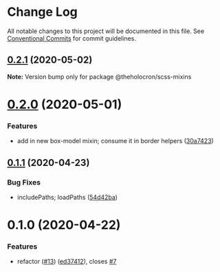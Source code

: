 # Change Log

All notable changes to this project will be documented in this file.
See [Conventional Commits](https://conventionalcommits.org) for commit guidelines.

## [0.2.1](https://github.com/the-holocron/astromech/compare/@theholocron/scss-mixins@0.2.0...@theholocron/scss-mixins@0.2.1) (2020-05-02)

**Note:** Version bump only for package @theholocron/scss-mixins





# [0.2.0](https://github.com/the-holocron/astromech/compare/@theholocron/scss-mixins@0.1.1...@theholocron/scss-mixins@0.2.0) (2020-05-01)


### Features

* add in new box-model mixin; consume it in border helpers ([30a7423](https://github.com/the-holocron/astromech/commit/30a7423262046859e8171a8695277f9115b49f24))





## [0.1.1](https://github.com/the-holocron/astromech/compare/@theholocron/scss-mixins@0.1.0...@theholocron/scss-mixins@0.1.1) (2020-04-23)


### Bug Fixes

* includePaths; loadPaths ([54d42ba](https://github.com/the-holocron/astromech/commit/54d42ba0c90a3d3847dd72a5e506a546af9dc93a))





# 0.1.0 (2020-04-22)


### Features

* refactor ([#13](https://github.com/the-holocron/astromech/issues/13)) ([ed37412](https://github.com/the-holocron/astromech/commit/ed3741236e7007f9d03b7420828af5a368a7bfbb)), closes [#7](https://github.com/the-holocron/astromech/issues/7)

